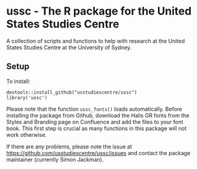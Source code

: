 # ussc - The R package for the United States Studies Centre
A collection of scripts and functions to help with research at the United States Studies Centre at the University of Sydney.

## Setup
To install:

```{r}
devtools::install_github("usstudiescentre/ussc")
library('ussc')
```

Please note that the function `ussc_fonts()` loads automatically. Before installing the package from Github, download the Halis GR fonts from the Styles and Branding page on Confluence and add the files to your font book. This first step is crucial as many functions in this package will not work otherwise. 

If there are any problems, please note the issue at https://github.com/usstudiescentre/ussc/issues and contact the package maintainer (currently Simon Jackman).
